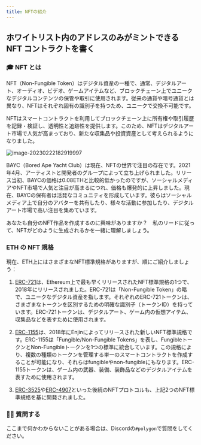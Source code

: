 ```yaml
---
title: NFTの紹介
---
```

## ホワイトリスト内のアドレスのみがミントできる NFT コントラクトを書く

### 🎓 NFT とは

NFT（Non-Fungible Token）はデジタル資産の一種で、通常、デジタルアート、オーディオ、ビデオ、ゲームアイテムなど、ブロックチェーン上でユニークなデジタルコンテンツの保管や取引に使用されます。従来の通貨や暗号通貨とは異なり、NFTはそれぞれ固有の識別子を持つため、ユニークで交換不可能です。

NFTはスマートコントラクトを利用してブロックチェーン上に所有権や取引履歴を記録・検証し、透明性と追跡性を提供します。このため、NFTはデジタルアート市場で人気が高まっており、新たな収集品や投資資産として考えられるようになりました。

![image-20230222182919997](/images/Polygon-Whitelist-NFT/section-2/2_1_1.png)

BAYC（Bored Ape Yacht Club）は現在、NFTの世界で注目の存在です。2021年4月、アーティストと開発者のグループによって立ち上げられました。リリース当初、BAYCの価格は0.08ETHと比較的低かったのですが、ソーシャルメディアやNFT市場で人気と注目が高まるにつれ、価格も爆発的に上昇しました。現在、BAYCの保有者は活発なコミュニティを形成しています。彼らはソーシャルメディア上で自分のアバターを共有したり、様々な活動に参加したり、デジタルアート市場で高い注目を集めています。

あなたも自分のNFT作品を作成するのに興味がありますか？　私のリードに従って、NFTがどのように生成されるかを一緒に理解しましょう。

### ETH の NFT 規格

現在、ETH上にはさまざまなNFT標準規格がありますが、順にご紹介しましょう：

1. [ERC-721](https://eips.ethereum.org/EIPS/eip-721)は、Ethereum上で最も早くリリースされたNFT標準規格の1つで、2018年にリリースされました。ERC-721は「Non-Fungible Token」の略で、ユニークなデジタル資産を指します。それぞれのERC-721トークンは、さまざまなトークンを区別するための明確な識別子（トークンID）を持っています。ERC-721トークンは、デジタルアート、ゲーム内の仮想アイテム、収集品などを表すために使用されます。

2. [ERC-1155](https://eips.ethereum.org/EIPS/eip-1155)は、2018年にEnjinによってリリースされた新しいNFT標準規格です。ERC-1155は「Fungible/Non-Fungible Tokens」を表し、FungibleトークンとNon-Fungibleトークンを1つの標準に統合しています。この規格により、複数の種類のトークンを管理する単一のスマートコントラクトを作成することが可能になり、それらはfungibleやnon-fungibleにもなります。ERC-1155トークンは、ゲーム内の武器、装備、装飾品などのデジタルアイテムを表すために使用されます。

3. [ERC-3525](https://eips.ethereum.org/EIPS/eip-3525)や[ERC-4907](https://eips.ethereum.org/EIPS/eip-4907)といった後続のNFTプロトコルも、上記2つのNFT標準規格を基に開発されました。

### 🙋‍♂️ 質問する

ここまで何かわからないことがある場合は、Discordの`#polygon`で質問をしてください。

